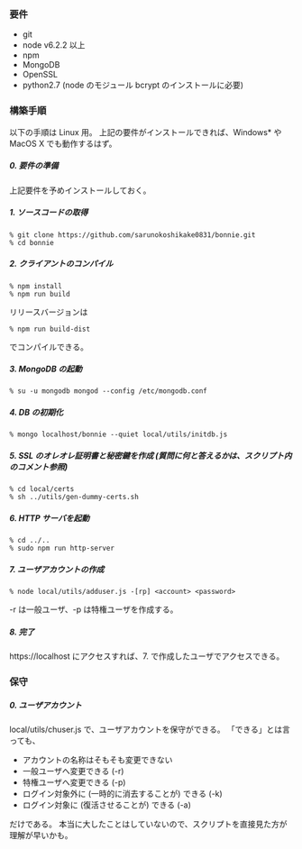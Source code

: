 ### 要件

* git
* node v6.2.2 以上
* npm
* MongoDB
* OpenSSL
* python2.7 (node のモジュール bcrypt のインストールに必要)


### 構築手順

以下の手順は Linux 用。
上記の要件がインストールできれば、Windows* や MacOS X でも動作するはず。


##### 0. 要件の準備

上記要件を予めインストールしておく。


##### 1. ソースコードの取得

    % git clone https://github.com/sarunokoshikake0831/bonnie.git
    % cd bonnie


##### 2. クライアントのコンパイル

    % npm install
    % npm run build

リリースバージョンは

    % npm run build-dist

でコンパイルできる。


##### 3. MongoDB の起動

    % su -u mongodb mongod --config /etc/mongodb.conf


##### 4. DB の初期化

    % mongo localhost/bonnie --quiet local/utils/initdb.js


##### 5. SSL のオレオレ証明書と秘密鍵を作成 (質問に何と答えるかは、スクリプト内のコメント参照)

    % cd local/certs
    % sh ../utils/gen-dummy-certs.sh


##### 6. HTTP サーバを起動

    % cd ../..
    % sudo npm run http-server


##### 7. ユーザアカウントの作成

    % node local/utils/adduser.js -[rp] <account> <password>

-r は一般ユーザ、-p は特権ユーザを作成する。


##### 8. 完了

https://localhost にアクセスすれば、7. で作成したユーザでアクセスできる。


### 保守

##### 0. ユーザアカウント

local/utils/chuser.js で、ユーザアカウントを保守ができる。
「できる」とは言っても、

* アカウントの名称はそもそも変更できない
* 一般ユーザへ変更できる (-r)
* 特権ユーザへ変更できる (-p)
* ログイン対象外に (一時的に消去することが) できる (-k)
* ログイン対象に (復活させることが) できる (-a)

だけである。
本当に大したことはしていないので、スクリプトを直接見た方が理解が早いかも。
